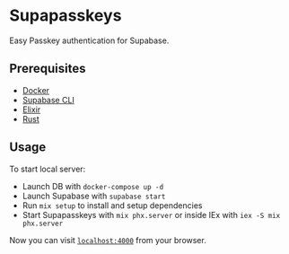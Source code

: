 # Supapasskeys
Easy Passkey authentication for Supabase.

## Prerequisites

  * [Docker](https://docs.docker.com/get-docker/)
  * [Supabase CLI](https://supabase.io/docs/guides/cli)
  * [Elixir](https://elixir-lang.org/install.html)
  * [Rust](https://www.rust-lang.org/tools/install)

## Usage
To start local server:

  * Launch DB with `docker-compose up -d`
  * Launch Supabase with `supabase start`
  * Run `mix setup` to install and setup dependencies
  * Start Supapasskeys with `mix phx.server` or inside IEx with `iex -S mix phx.server`

Now you can visit [`localhost:4000`](http://localhost:4000) from your browser.
